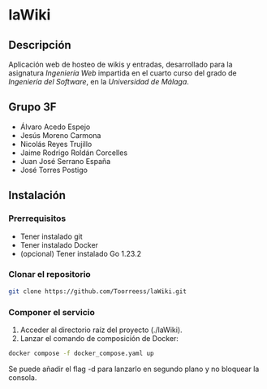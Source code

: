 # laWiki
## Descripción
Aplicación web de hosteo de wikis y entradas, desarrollado para la asignatura *Ingeniería Web* impartida en el cuarto curso del grado de *Ingeniería del Software*, en la *Universidad de Málaga*.

## Grupo 3F
- Álvaro Acedo Espejo
- Jesús Moreno Carmona
- Nicolás Reyes Trujillo
- Jaime Rodrigo Roldán Corcelles
- Juan José Serrano España
- José Torres Postigo

## Instalación
### Prerrequisitos
- Tener instalado git
- Tener instalado Docker
- (opcional) Tener instalado Go 1.23.2

### Clonar el repositorio
```bash
git clone https://github.com/Toorreess/laWiki.git
```

### Componer el servicio
1. Acceder al directorio raíz del proyecto (./laWiki).
2. Lanzar el comando de composición de Docker:
```bash
docker compose -f docker_compose.yaml up
```
Se puede añadir el flag -d para lanzarlo en segundo plano y no bloquear la consola.

